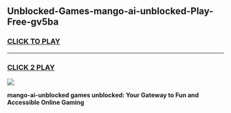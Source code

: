 
## Unblocked-Games-mango-ai-unblocked-Play-Free-gv5ba
<h3>
<a href="https://premium76.site?title=mango-ai-unblocked&ref=23A">CLICK TO PLAY</a></h3>
<hr>

<h3>
<a href="https://premium76.site?title=mango-ai-unblocked&ref=23A">CLICK 2 PLAY</a>
  
</h3>

<a href="https://premium76.site?title=mango-ai-unblocked&ref=23A"><img src="https://clearcache.store/games.png"></a>


**mango-ai-unblocked games unblocked: Your Gateway to Fun and Accessible Online Gaming**
